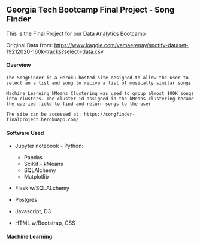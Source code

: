 ##   Georgia Tech Bootcamp Final Project - Song Finder 


This is the Final Project for our Data Analytics Bootcamp

Original Data from: https://www.kaggle.com/yamaerenay/spotify-dataset-19212020-160k-tracks?select=data.csv

#### Overview

    The SongFinder is a Heroku hosted site designed to allow the user to select an artist and song to recive a list of musically similar songs
    
    Machine Learning kMeans Clustering was used to group almost 100K songs into clusters. The cluster-id assigned in the kMeans clustering became the queried field to find and return songs to the user
    
    The site can be accessed at: https://songfinder-finalproject.herokuapp.com/



#### Software Used

 - Jupyter notebook - Python:
    - Pandas
    - SciKit - kMeans
    - SQLAlchemy
    - Matplotlib
    
 - Flask w/SQLALchemy
 - Postgres
 - Javascript, D3
 - HTML w/Bootstrap, CSS
 
 

#### Machine Learning 

